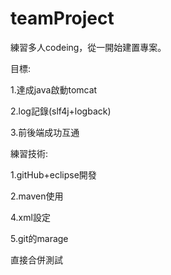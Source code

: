 # teamProject
練習多人codeing，從一開始建置專案。

目標:

1.達成java啟動tomcat

2.log記錄(slf4j+logback)

3.前後端成功互通

練習技術:

1.gitHub+eclipse開發

2.maven使用

4.xml設定

5.git的marage

直接合併測試

